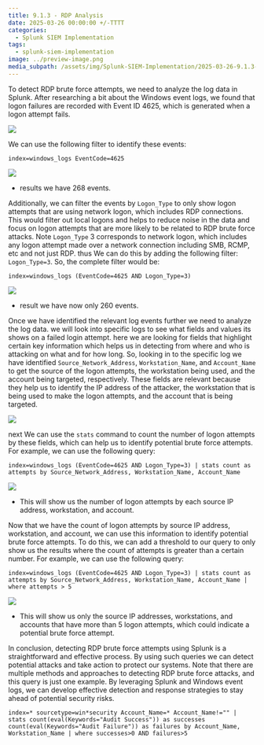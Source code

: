 ```yaml
---
title: 9.1.3 - RDP Analysis
date: 2025-03-26 00:00:00 +/-TTTT
categories:
  - Splunk SIEM Implementation
tags:
  - splunk-siem-implementation
image: ../preview-image.png
media_subpath: /assets/img/Splunk-SIEM-Implementation/2025-03-26-9.1.3---RDP-Analysis/
---
```


To detect RDP brute force attempts, we need to analyze the log data in Splunk. After researching a bit about the Windows event logs, we found that logon failures are recorded with Event ID 4625, which is generated when a logon attempt fails. 

![](2025-03-26-9.1.3---RDP-Analysis-1.png)

We can use the following filter to identify these events:

```
index=windows_logs EventCode=4625
```

![](2025-03-26-9.1.3---RDP-Analysis-2.png)

- results we have 268 events.

Additionally, we can filter the events by `Logon_Type` to only show logon attempts that are using network logon, which includes RDP connections. This would filter out local logons and helps to reduce noise in the data and focus on logon attempts that are more likely to be related to RDP brute force attacks. Note `Logon_Type` 3 corresponds to network logon, which includes any logon attempt made over a network connection including SMB, RCMP, etc and not just RDP. thus We can do this by adding the following filter: `Logon_Type=3`. So, the complete filter would be: 

```
index=windows_logs (EventCode=4625 AND Logon_Type=3)
```

![](2025-03-26-9.1.3---RDP-Analysis-3.png)

- result we have now only 260 events.

Once we have identified the relevant log events further we need to analyze the log data. we will look into specific logs to see what fields and values its shows on a failed login attempt. here we are looking for fields that highlight certain key information which helps us in detecting from where and who is attacking on what and for how long. So, looking in to the specific log we have identified `Source_Network_Address`, `Workstation_Name`, and `Account_Name` to  get the source of the logon attempts, the workstation being used, and the account being targeted, respectively. These fields are relevant because they help us to identify the IP address of the attacker, the workstation that is being used to make the logon attempts, and the account that is being targeted. 

![](2025-03-26-9.1.3---RDP-Analysis-4.png)

next We can use the `stats` command to count the number of logon attempts by these fields, which can help us to identify potential brute force attempts. For example, we can use the following query: 

```
index=windows_logs (EventCode=4625 AND Logon_Type=3) | stats count as attempts by Source_Network_Address, Workstation_Name, Account_Name
```

![](2025-03-26-9.1.3---RDP-Analysis-5.png)

- This will show us the number of logon attempts by each source IP address, workstation, and account.

Now that we have the count of logon attempts by source IP address, workstation, and account, we can use this information to identify potential brute force attempts. To do this, we can add a threshold to our query to only show us the results where the count of attempts is greater than a certain number. For example, we can use the following query: 

```
index=windows_logs (EventCode=4625 AND Logon_Type=3) | stats count as attempts by Source_Network_Address, Workstation_Name, Account_Name | where attempts > 5 
```

![](2025-03-26-9.1.3---RDP-Analysis-6.png)

- This will show us only the source IP addresses, workstations, and accounts that have more than 5 logon attempts, which could indicate a potential brute force attempt.

In conclusion, detecting RDP brute force attempts using Splunk is a straightforward and effective process. By using such queries we can detect potential attacks and take action to protect our systems. Note that there are multiple methods and approaches to detecting RDP brute force attacks, and this query is just one example. By leveraging Splunk and Windows event logs, we can develop effective detection and response strategies to stay ahead of potential security risks.


```
index=* sourcetype=win*security Account_Name=* Account_Name!="" | stats count(eval(Keywords="Audit Success")) as successes count(eval(Keywords="Audit Failure")) as failures by Account_Name, Workstation_Name | where successes>0 AND failures>5
```

